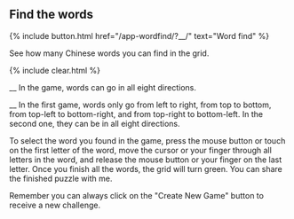 ## Find the words

{% include button.html href="/app-wordfind/?__/" text="Word find" %}

See how many Chinese words you can find in the grid.

{% include clear.html %}

__ In the game, words can go in all eight directions.

__ In the first game, words only go from left to right, from top to bottom, from top-left to bottom-right, and from top-right to bottom-left. In the second one, they can be in all eight directions.

To select the word you found in the game, press the mouse button or touch on the first letter of the word, move the cursor or your finger through all letters in the word, and release the mouse button or your finger on the last letter. Once you finish all the words, the grid will turn green. You can share the finished puzzle with me.

Remember you can always click on the "Create New Game" button to receive a new challenge.
